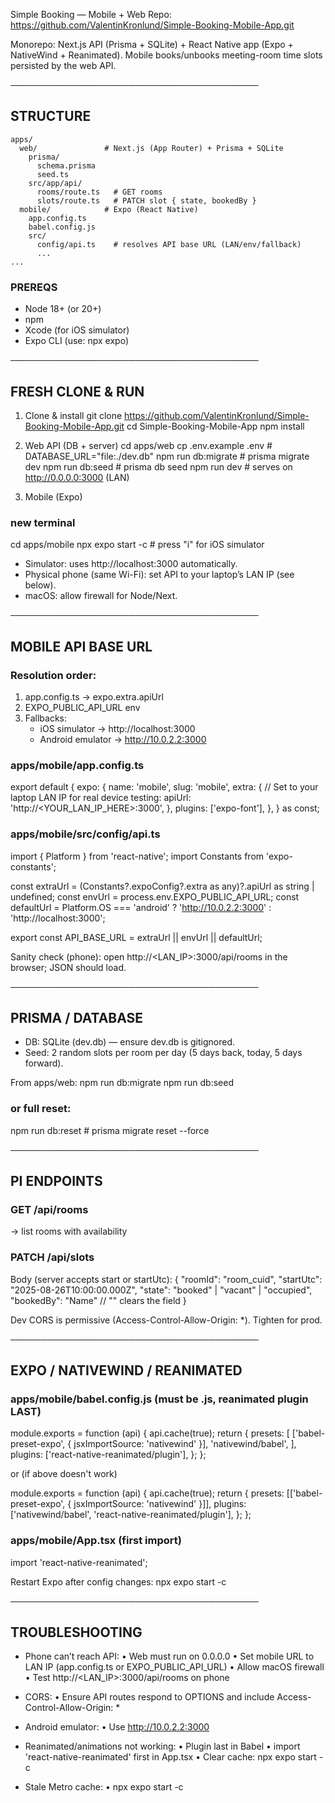 <!-- @format -->

Simple Booking — Mobile + Web
Repo: https://github.com/ValentinKronlund/Simple-Booking-Mobile-App.git

Monorepo: Next.js API (Prisma + SQLite) + React Native app (Expo + NativeWind + Reanimated).
Mobile books/unbooks meeting-room time slots persisted by the web API.

────────────────────────────────────────

## STRUCTURE

```
apps/
  web/               # Next.js (App Router) + Prisma + SQLite
    prisma/
      schema.prisma
      seed.ts
    src/app/api/
      rooms/route.ts   # GET rooms
      slots/route.ts   # PATCH slot { state, bookedBy }
  mobile/            # Expo (React Native)
    app.config.ts
    babel.config.js
    src/
      config/api.ts    # resolves API base URL (LAN/env/fallback)
      ...
...
```

### PREREQS

- Node 18+ (or 20+)
- npm
- Xcode (for iOS simulator)
- Expo CLI (use: npx expo)

────────────────────────────────────────

## FRESH CLONE & RUN

1. Clone & install
   git clone https://github.com/ValentinKronlund/Simple-Booking-Mobile-App.git
   cd Simple-Booking-Mobile-App
   npm install

2. Web API (DB + server)
   cd apps/web
   cp .env.example .env # DATABASE_URL="file:./dev.db"
   npm run db:migrate # prisma migrate dev
   npm run db:seed # prisma db seed
   npm run dev # serves on http://0.0.0.0:3000 (LAN)

3. Mobile (Expo)

### new terminal

cd apps/mobile
npx expo start -c # press "i" for iOS simulator

- Simulator: uses http://localhost:3000 automatically.
- Physical phone (same Wi-Fi): set API to your laptop’s LAN IP (see below).
- macOS: allow firewall for Node/Next.

────────────────────────────────────────

## MOBILE API BASE URL

### Resolution order:

1. app.config.ts → expo.extra.apiUrl
2. EXPO_PUBLIC_API_URL env
3. Fallbacks:
   - iOS simulator → http://localhost:3000
   - Android emulator → http://10.0.2.2:3000

### apps/mobile/app.config.ts

export default {
expo: {
name: 'mobile',
slug: 'mobile',
extra: {
// Set to your laptop LAN IP for real device testing:
apiUrl: 'http://<YOUR_LAN_IP_HERE>:3000',
},
plugins: ['expo-font'],
},
} as const;

### apps/mobile/src/config/api.ts

import { Platform } from 'react-native';
import Constants from 'expo-constants';

const extraUrl = (Constants?.expoConfig?.extra as any)?.apiUrl as string | undefined;
const envUrl = process.env.EXPO_PUBLIC_API_URL;
const defaultUrl =
Platform.OS === 'android' ? 'http://10.0.2.2:3000' : 'http://localhost:3000';

export const API_BASE_URL = extraUrl || envUrl || defaultUrl;

Sanity check (phone): open http://<LAN_IP>:3000/api/rooms in the browser; JSON should load.

────────────────────────────────────────

## PRISMA / DATABASE

- DB: SQLite (dev.db) — ensure dev.db is gitignored.
- Seed: 2 random slots per room per day (5 days back, today, 5 days forward).

From apps/web:
npm run db:migrate
npm run db:seed

### or full reset:

npm run db:reset # prisma migrate reset --force

────────────────────────────────────────

## PI ENDPOINTS

### GET /api/rooms

→ list rooms with availability

### PATCH /api/slots

Body (server accepts start or startUtc):
{
"roomId": "room_cuid",
"startUtc": "2025-08-26T10:00:00.000Z",
"state": "booked" | "vacant" | "occupied",
"bookedBy": "Name" // "" clears the field
}

Dev CORS is permissive (Access-Control-Allow-Origin: \*). Tighten for prod.

────────────────────────────────────────

## EXPO / NATIVEWIND / REANIMATED

### apps/mobile/babel.config.js (must be .js, reanimated plugin LAST)

module.exports = function (api) {
api.cache(true);
return {
presets: [
['babel-preset-expo', { jsxImportSource: 'nativewind' }],
'nativewind/babel',
],
plugins: ['react-native-reanimated/plugin'],
};
};

or (if above doesn't work)

module.exports = function (api) {
api.cache(true);
return {
presets: [['babel-preset-expo', { jsxImportSource: 'nativewind' }]],
plugins: ['nativewind/babel', 'react-native-reanimated/plugin'],
};
};

### apps/mobile/App.tsx (first import)

import 'react-native-reanimated';

Restart Expo after config changes:
npx expo start -c

────────────────────────────────────────

## TROUBLESHOOTING

- Phone can’t reach API:
  • Web must run on 0.0.0.0
  • Set mobile URL to LAN IP (app.config.ts or EXPO_PUBLIC_API_URL)
  • Allow macOS firewall
  • Test http://<LAN_IP>:3000/api/rooms on phone

- CORS:
  • Ensure API routes respond to OPTIONS and include Access-Control-Allow-Origin: \*

- Android emulator:
  • Use http://10.0.2.2:3000

- Reanimated/animations not working:
  • Plugin last in Babel
  • import 'react-native-reanimated' first in App.tsx
  • Clear cache: npx expo start -c

- Stale Metro cache:
  • npx expo start -c
